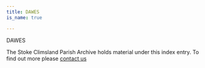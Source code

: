 ```yaml
---
title: DAWES
is_name: true

---
```


DAWES


The Stoke Climsland Parish Archive holds material under this index entry. To find out more please [contact us](/contact/)
